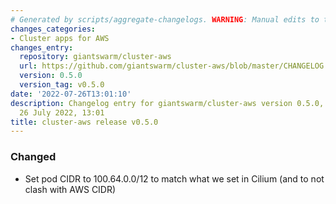 ```yaml
---
# Generated by scripts/aggregate-changelogs. WARNING: Manual edits to this files will be overwritten.
changes_categories:
- Cluster apps for AWS
changes_entry:
  repository: giantswarm/cluster-aws
  url: https://github.com/giantswarm/cluster-aws/blob/master/CHANGELOG.md#050---2022-07-26
  version: 0.5.0
  version_tag: v0.5.0
date: '2022-07-26T13:01:10'
description: Changelog entry for giantswarm/cluster-aws version 0.5.0, published on
  26 July 2022, 13:01
title: cluster-aws release v0.5.0
---
```


### Changed
- Set pod CIDR to 100.64.0.0/12 to match what we set in Cilium (and to not clash with AWS CIDR)
